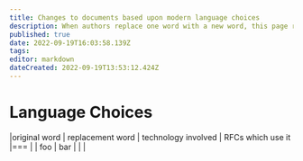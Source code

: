 ```yaml
---
title: Changes to documents based upon modern language choices
description: When authors replace one word with a new word, this page records the choices that were made, why, and in which technology choice.
published: true
date: 2022-09-19T16:03:58.139Z
tags: 
editor: markdown
dateCreated: 2022-09-19T13:53:12.424Z
---
```


# Language Choices

|original word | replacement word | technology involved | RFCs which use it
|===
| 
| foo | bar | | 
|

